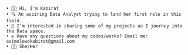 

    • 👋🏾 Hi, I'm Kabirat
    • 🔍 An aspiring Data Analyst trying to land her first role in this field.
    • 👯 I’m interested in sharing some of my projects as I journey into the Data space.
    • ✉️ Have any questions about my codes/works? Email me: asimolowokabirat@gmail.com
    • 👧🏽 She/Her

